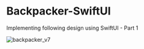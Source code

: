 # Backpacker-SwiftUI

Implementing following design using SwiftUI - Part 1

![backpacker_v7](https://user-images.githubusercontent.com/19325036/82497897-4fd8bc80-9b04-11ea-941d-100a28ec4790.jpg)
